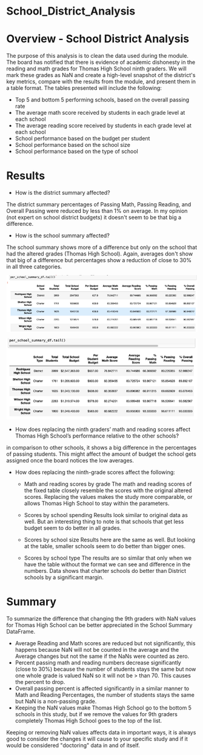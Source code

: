 # School_District_Analysis

# Overview - School District Analysis

The purpose of this analysis is to clean the data used during the module. The board has notified that there is evidence of academic dishonesty in the reading and math grades for Thomas High School ninth graders. We will mark these grades as NaN and create a high-level snapshot of the district's key metrics, compare with the results from the module, and present them in a table format. 
The tables presented will include the following:
- Top 5 and bottom 5 performing schools, based on the overall passing rate
- The average math score received by students in each grade level at each school
- The average reading score received by students in each grade level at each school
- School performance based on the budget per student
- School performance based on the school size 
- School performance based on the type of school

# Results

- How is the district summary affected?

The district summary percentages of Passing Math, Passing Reading, and Overall Passing were reduced by less than 1% on average. In my opinion (not expert on school district budgets) it doesn't seem to be that big a difference. 


- How is the school summary affected?

The school summary shows more of a difference but only on the school that had the altered grades (Thomas High School). Again, averages don't show that big of a difference but percentages show a reduction of close to 30% in all three categories.

![Per_School_Module](Resources/Per_School_Module.png)

![Per_School_Challenge](Resources/Per_School_Challenge.png)

- How does replacing the ninth graders’ math and reading scores affect Thomas High School’s performance relative to the other schools?

in comparison to other schools, it shows a big difference in the percentages of passing students. This might affect the amount of budget the school gets assigned once the board notices the low averages.

- How does replacing the ninth-grade scores affect the following:
    - Math and reading scores by grade
    The math and reading scores of the fixed table closely resemble the scores with the original altered scores. Replacing the values makes the study more comparable, or allows Thomas High School to stay within the parameters.

    - Scores by school spending
    Results look similar to original data as well. But an interesting thing to note is that  schools that get less budget seem to do better in all grades. 

    - Scores by school size
    Results here are the same as well. But looking at the table, smaller schools seem to do better than bigger ones.

    - Scores by school type
    The results are so similar that only when we have the table without the format we can see and difference in the numbers. Data shows that charter schools do better than District schools by a significant margin.

# Summary

To summarize the difference that changing the 9th graders with NaN values for Thomas High School can be better appreciated in the School Summary DataFrame. 
- Average Reading and Math scores are reduced but not significantly, this happens because NaN will not be counted in the average and the Average changes but not the same if the NaNs were counted as zero.
- Percent passing math and reading numbers decrease significantly (close to 30%) because the number of students stays the same but now one whole grade is valued NaN so it will not be > than 70. This causes the percent to drop.
- Overall passing percent is affected significantly in a similar manner to Math and Reading Percentages, the number of students stays the same but NaN is a non-passing grade.
- Keeping the NaN values make Thomas High School go to the bottom 5 schools in this study, but if we remove the values for 9th graders completely Thomas High School goes to the top of the list.

Keeping or removing NaN values affects data in important ways, it is always good to consider the changes it will cause to your specific study and if it would be considered "doctoring" data in and of itself. 



